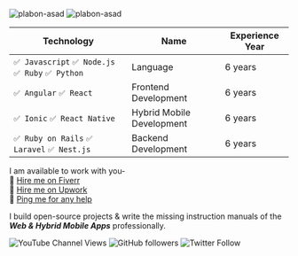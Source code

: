 <img src="https://img.shields.io/static/v1?label=Version&message=1.0.5&color=success" alt="plabon-asad" /> <img src="https://komarev.com/ghpvc/?username=plabon-asad&label=Profile%20views&color=success&style=flat" alt="plabon-asad" />

Technology  | Name | Experience Year |
------------- | ------------- | -------------
`✅ Javascript` `✅ Node.js` `✅ Ruby` `✅ Python`  | Language | 6 years |
`✅ Angular` `✅ React`  | Frontend Development | 6 years |
`✅ Ionic` `✅ React Native`  | Hybrid Mobile Development | 6 years |
`✅ Ruby on Rails` `✅ Laravel` `✅ Nest.js`  | Backend Development | 6 years |

I am available to work with you- <br>
🔰 [Hire me on Fiverr](https://www.fiverr.com/plabon_asad)<br>
🔰 [Hire me on Upwork](https://www.upwork.com/freelancers/~01d32adc557b8209ee)<br>
🔰 [Ping me for any help](https://linkedin.com/in/plabon-asad)

I build open-source projects & write the missing instruction manuals of the ***Web & Hybrid Mobile Apps*** professionally.

![YouTube Channel Views](https://img.shields.io/youtube/channel/views/UC1POl6JvACP_Vp8cVc2RDhA?style=social)
![GitHub followers](https://img.shields.io/github/followers/plabon-asad?style=social)
![Twitter Follow](https://img.shields.io/twitter/follow/plabon_asad?style=social)



